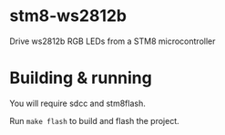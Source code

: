 # stm8-ws2812b
Drive ws2812b RGB LEDs from a STM8 microcontroller

# Building & running

You will require sdcc and stm8flash.

Run `make flash` to build and flash the project.
